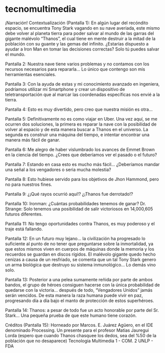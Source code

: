 # tecnomultimedia


¡Narración!
Contextualización (Pantalla 1): En algún lugar del recóndito espacio, se encuentra Tony Stark vagando en su nave averiada, este mismo debe volver al planeta tierra para poder salvar al mundo de las garras del gigante malévolo “Thanos”, el cual tiene en mente destruir a la mitad de la población con su guante y las gemas del infinito. 
¿Estarías dispuesto a ayudar a Iron Man en tomar las decisiones correctas? Solo tú puedes salvar el mundo. 

Pantalla 2: Nuestra nave tiene varios problemas y no contamos con los recursos necesarios para repararla… Lo único que contengo son mis herramientas esenciales. 

Pantalla 3: Con la ayuda de estas y mi conocimiento avanzado en ingeniera, podríamos utilizar mi Smartphone y crear un dispositivo de teletransportación que al marcar las coordenadas específicas nos envié a la tierra. 

Pantalla 4: Esto es muy divertido, pero creo que nuestra misión es otra…

Pantalla 5: Definitivamente no es como viajar en Uber. Una vez aquí, se me ocurren dos soluciones, la primera es reparar la nave con la posibilidad de volver al espacio y de esta manera buscar a Thanos en el universo. La segunda es construir una máquina del tiempo, e intentar encontrar una manera más fácil de ganar.  

Pantalla 6: Me alegro de haber vislumbrado los avances de Emmet Brown en la ciencia del tiempo. ¿Crees que deberíamos ver el pasado o el futuro?

Pantalla 7: Estando en casa esto es mucho más fácil… ¿Deberíamos mandar una señal a los vengadores o seria mucha molestia?  

Pantalla 8: Esto hubiese servido para los objetivos de Jhon Hammond, pero no para nuestros fines. 

Pantalla 9: ¿¡Qué rayos ocurrió aquí!? ¿¡Thanos fue derrotado!? 

Pantalla 10: Ironman: ¿Cuántas probabilidades tenemos de ganar?
Dr. Strange: Solo tenemos una posibilidad de salir victoriosos en 14,000,605 futuros diferentes.

Pantalla 11: No tengo oportunidades contra Thanos, es muy poderoso y el traje está fallando.

Pantalla 12: En un futuro muy lejano… la civilización ha progresado lo suficiente al punto de no tener que preguntarse sobre la inmortalidad, ya que estos mismos viven en cuerpos de máquinas donde la memoria y los recuerdos se guardan en discos rígidos. El malévolo gigante quedo hecho cenizas a causa de un resfriado, se comenta que un tal Tony Stark genero un arma biológica que destruyo su sistema inmunológico… Lo demás vino solo. 

Pantalla 13: Posterior a una pelea sumamente reñida por parte de ambos bandos, el grupo de héroes consiguen hacerse con la única probabilidad de quedarse con la victoria… después de todo, “Vengadores Unidos” jamás serán vencidos. 
De esta manera la raza humana puede vivir en paz, progresando día a día bajo el manto de protección de estos superhéroes. 

Pantalla 14: Thanos: a pesar de todo fue un acto honorable por parte del Sr. Stark… Una pequeña prueba de que este humano tiene corazón. 

Créditos (Pantalla 15): Horneado por Marcos. E. Juárez Agüero, en el IDE denominado Processing.
Un presente para el profesor Matias Jauregui Lorda (espero que cuando Thanos chasquee los dedos, sea del %50 de la población que no desaparece)
Tecnologia Multimedia 1 - COM. 2
UNLP - FDA
